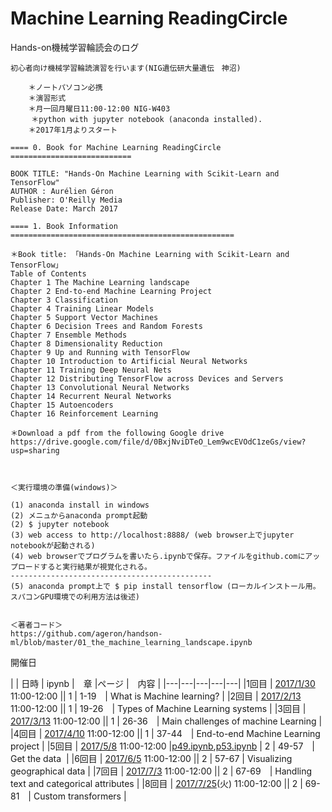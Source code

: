 # Machine Learning ReadingCircle
Hands-on機械学習輪読会のログ 

```
初心者向け機械学習輪読演習を行います(NIG遺伝研大量遺伝　神沼)

    ＊ノートパソコン必携
    ＊演習形式
    ＊月一回月曜日11:00-12:00 NIG-W403
　   ＊python with jupyter notebook (anaconda installed). 
    ＊2017年1月よりスタート

==== 0. Book for Machine Learning ReadingCircle  ===========================

BOOK TITLE: "Hands-On Machine Learning with Scikit-Learn and TensorFlow"
AUTHOR : Aurélien Géron
Publisher: O'Reilly Media
Release Date: March 2017

==== 1. Book Information  ==================================================

＊Book title: 「Hands-On Machine Learning with Scikit-Learn and TensorFlow」　
Table of Contents
Chapter 1 The Machine Learning landscape
Chapter 2 End-to-end Machine Learning Project
Chapter 3 Classification
Chapter 4 Training Linear Models
Chapter 5 Support Vector Machines
Chapter 6 Decision Trees and Random Forests
Chapter 7 Ensemble Methods
Chapter 8 Dimensionality Reduction
Chapter 9 Up and Running with TensorFlow
Chapter 10 Introduction to Artificial Neural Networks
Chapter 11 Training Deep Neural Nets
Chapter 12 Distributing TensorFlow across Devices and Servers
Chapter 13 Convolutional Neural Networks
Chapter 14 Recurrent Neural Networks
Chapter 15 Autoencoders
Chapter 16 Reinforcement Learning

＊Download a pdf from the following Google drive
https://drive.google.com/file/d/0BxjNviDTeO_Lem9wcEVOdC1zeGs/view?usp=sharing



＜実行環境の準備(windows)＞

(1) anaconda install in windows
(2) メニュからanaconda prompt起動
(2) $ jupyter notebook
(3) web access to http://localhost:8888/ (web browser上でjupyter notebookが起動される)
(4) web browserでプログラムを書いたら.ipynbで保存。ファイルをgithub.comにアップロードすると実行結果が視覚化される。
---------------------------------------------
(5) anaconda prompt上で $ pip install tensorflow (ローカルインストール用。スパコンGPU環境での利用方法は後述)


＜著者コード＞
https://github.com/ageron/handson-ml/blob/master/01_the_machine_learning_landscape.ipynb

```

開催日

|    | 日時  | ipynb |　章  |ページ |　内容  | 
|---|---|---|---|---| 
|1回目  | [2017/1/30](170130_p1.md)  11:00-12:00 || 1 | 1-19　| What is Machine learning?  |
|2回目  | [2017/2/13](170213_p19.md)  11:00-12:00 || 1 | 19-26　| Types of Machine Learning systems   |
|3回目  | [2017/3/13](170313_p26.md)  11:00-12:00 || 1 | 26-36　| Main challenges of machine Learning |
|4回目  | [2017/4/10](170410_p37.md)  11:00-12:00 || 1 | 37-44　| End-to-end Machine Learning project  |
|5回目  | [2017/5/8](170508_p49.md)  11:00-12:00 |[p49.ipynb](170508_p49.ipynb),[p53.ipynb](170508_p53.ipynb) | 2  | 49-57　| Get the data  |
|6回目  | [2017/6/5](170605.md)  11:00-12:00 || 2  | 57-67 | Visualizing geographical data |
|7回目  | [2017/7/3](170703.md)  11:00-12:00 || 2 | 67-69　| Handling text and categorical attributes  |
|8回目  | [2017/7/25](170725.md)(火)  11:00-12:00 || 2 | 69-81　| Custom transformers  |
